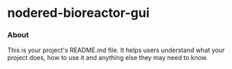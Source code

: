nodered-bioreactor-gui
======================

### About

This is your project's README.md file. It helps users understand what your
project does, how to use it and anything else they may need to know.